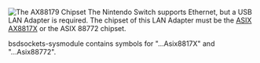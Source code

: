 ![The AX88179 Chipset](Ax88179.jpg "The AX88179 Chipset") The Nintendo
Switch supports Ethernet, but a USB LAN Adapter is required. The chipset
of this LAN Adapter must be the [ASIX
AX8817X](http://www.asix.com.tw/products.php?op=pItemdetail&PItemID=131;71;112)
or the ASIX 88772 chipset.

bsdsockets-sysmodule contains symbols for "...Asix8817X" and
"...Asix88772".
